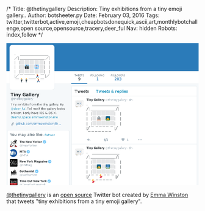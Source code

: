 /*
Title: @thetinygallery
Description: Tiny exhibitions from a tiny emoji gallery..
Author: botsheeter.py
Date: February 03, 2016
Tags: twitter,twitterbot,active,emoji,cheapbotsdonequick,ascii,art,monthlybotchallenge,open source,opensource,tracery,deer_ful
Nav: hidden
Robots: index,follow
*/

[![](/content/bots/twitterbots/images/thetinygallery.png)](https://twitter.com/thetinygallery)

[@thetinygallery](https://twitter.com/thetinygallery) is an [open source](https://github.com/emmawinston/thetinygallery) Twitter bot created by [Emma Winston](https://twitter.com/deer_ful) that tweets "tiny exhibitions from a tiny emoji gallery".
